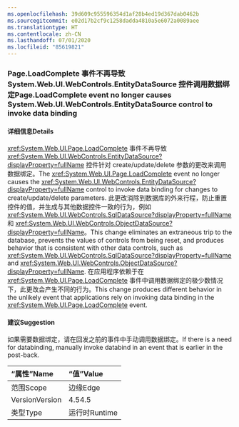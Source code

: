 ```yaml
---
ms.openlocfilehash: 39d609c955596354d1af28b4ed19d367dab0462b
ms.sourcegitcommit: e02d17b2cf9c1258dadda4810a5e6072a0089aee
ms.translationtype: HT
ms.contentlocale: zh-CN
ms.lasthandoff: 07/01/2020
ms.locfileid: "85619821"
---
```

### <a name="pageloadcomplete-event-no-longer-causes-systemwebuiwebcontrolsentitydatasource-control-to-invoke-data-binding"></a><span data-ttu-id="1c3e7-101">Page.LoadComplete 事件不再导致 System.Web.UI.WebControls.EntityDataSource 控件调用数据绑定</span><span class="sxs-lookup"><span data-stu-id="1c3e7-101">Page.LoadComplete event no longer causes System.Web.UI.WebControls.EntityDataSource control to invoke data binding</span></span>

#### <a name="details"></a><span data-ttu-id="1c3e7-102">详细信息</span><span class="sxs-lookup"><span data-stu-id="1c3e7-102">Details</span></span>

<span data-ttu-id="1c3e7-103"><xref:System.Web.UI.Page.LoadComplete> 事件不再导致 <xref:System.Web.UI.WebControls.EntityDataSource?displayProperty=fullName> 控件针对 create/update/delete 参数的更改来调用数据绑定。</span><span class="sxs-lookup"><span data-stu-id="1c3e7-103">The <xref:System.Web.UI.Page.LoadComplete> event no longer causes the <xref:System.Web.UI.WebControls.EntityDataSource?displayProperty=fullName> control to invoke data binding for changes to create/update/delete parameters.</span></span> <span data-ttu-id="1c3e7-104">此更改消除到数据库的外来行程，防止重置控件的值，并生成与其他数据控件一致的行为，例如 <xref:System.Web.UI.WebControls.SqlDataSource?displayProperty=fullName> 和 <xref:System.Web.UI.WebControls.ObjectDataSource?displayProperty=fullName>。</span><span class="sxs-lookup"><span data-stu-id="1c3e7-104">This change eliminates an extraneous trip to the database, prevents the values of controls from being reset, and produces behavior that is consistent with other data controls, such as <xref:System.Web.UI.WebControls.SqlDataSource?displayProperty=fullName> and <xref:System.Web.UI.WebControls.ObjectDataSource?displayProperty=fullName>.</span></span> <span data-ttu-id="1c3e7-105">在应用程序依赖于在 <xref:System.Web.UI.Page.LoadComplete> 事件中调用数据绑定的极少数情况下，此更改会产生不同的行为。</span><span class="sxs-lookup"><span data-stu-id="1c3e7-105">This change produces different behavior in the unlikely event that applications rely on invoking data binding in the <xref:System.Web.UI.Page.LoadComplete> event.</span></span>

#### <a name="suggestion"></a><span data-ttu-id="1c3e7-106">建议</span><span class="sxs-lookup"><span data-stu-id="1c3e7-106">Suggestion</span></span>

<span data-ttu-id="1c3e7-107">如果需要数据绑定，请在回发之前的事件中手动调用数据绑定。</span><span class="sxs-lookup"><span data-stu-id="1c3e7-107">If there is a need for databinding, manually invoke databind in an event that is earlier in the post-back.</span></span>

| <span data-ttu-id="1c3e7-108">“属性”</span><span class="sxs-lookup"><span data-stu-id="1c3e7-108">Name</span></span>    | <span data-ttu-id="1c3e7-109">“值”</span><span class="sxs-lookup"><span data-stu-id="1c3e7-109">Value</span></span>       |
|:--------|:------------|
| <span data-ttu-id="1c3e7-110">范围</span><span class="sxs-lookup"><span data-stu-id="1c3e7-110">Scope</span></span>   |<span data-ttu-id="1c3e7-111">边缘</span><span class="sxs-lookup"><span data-stu-id="1c3e7-111">Edge</span></span>|
|<span data-ttu-id="1c3e7-112">Version</span><span class="sxs-lookup"><span data-stu-id="1c3e7-112">Version</span></span>|<span data-ttu-id="1c3e7-113">4.5</span><span class="sxs-lookup"><span data-stu-id="1c3e7-113">4.5</span></span>|
|<span data-ttu-id="1c3e7-114">类型</span><span class="sxs-lookup"><span data-stu-id="1c3e7-114">Type</span></span>|<span data-ttu-id="1c3e7-115">运行时</span><span class="sxs-lookup"><span data-stu-id="1c3e7-115">Runtime</span></span>|
